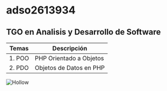 # adso2613934

## TGO en Analisis y Desarrollo de Software

| Temas | Descripción | 
|---------|-------| 
|1. POO | PHP Orientado a Objetos | 
|2. PDO | Objetos de Datos en PHP |

![Hollow](http://tinyurl.com/pnn2eaz8)